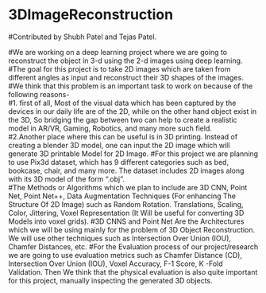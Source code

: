 # 3DImageReconstruction
#Contributed by Shubh Patel and Tejas Patel.

#We are working on a deep learning project where we are going to reconstruct the object in 3-d using the 2-d images using deep learning.  
#The goal for this project is to take 2D images which are taken from different angles as input and reconstruct their 3D shapes of the images.  
#We think that this problem is an important task to work on because of the following reasons-   
#1. first of all, Most of the visual data which has been captured by the devices in our daily life are of the 2D, while on the other hand object exist in the 3D, So bridging the gap between two can help to create a realistic model in AR/VR, Gaming, Robotics, and many more such field.  
#2.Another place where this can be useful is in 3D printing. Instead of creating a blender 3D model, one can input the 2D image which will generate 3D printable Model for 2D Image. 
#For this project we are planning to use Pix3d dataset, which has 9 different categories such as bed, bookcase, chair, and many more.  The dataset includes 2D images along with its 3D model of the form “.obj”.   
#The Methods or Algorithms which we plan to include are 3D CNN, Point Net, Point Net++, Data Augmentation Techniques (For enhancing The Structure Of 2D Image) such as Random Rotation. Translations, Scaling, Color, Jittering, Voxel Representation (It Will be useful for converting 3D Models into voxel grids). 
#3D CNNS and Point Net Are the Architectures which we will be using mainly for the problem of 3D Object Reconstruction. We will use other techniques such as Intersection Over Union (IOU), Chamfer Distances, etc. 
#For the Evaluation process of our project/research we are going to use evaluation metrics such as Chamfer Distance (CD), Intersection Over Union (IOU), Voxel Accuracy, F-1 Score, K -Fold Validation. Then We think that the physical evaluation is also quite important for this project, manually inspecting the generated 3D objects.
